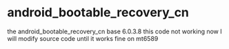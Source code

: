 android_bootable_recovery_cn
=========================

the android_bootable_recovery_cn base 6.0.3.8
this code not working now
I will modify source code until it works fine on mt6589

